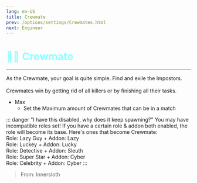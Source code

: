 ```yaml
---
lang: en-US
title: Crewmate
prev: /options/settings/Crewmates.html
next: Engineer
---
```


# <font color="#8cffff">👨‍✈️ <b>Crewmate</b></font> <Badge text="Vanilla" type="tip" vertical="middle"/>
---

As the Crewmate, your goal is quite simple. Find and exile the Impostors.<br><br>
Crewmates win by getting rid of all killers or by finishing all their tasks.
* Max
  * Set the Maximum amount of Crewmates that can be in a match

::: danger "I have this disabled, why does it keep spawning?"
You may have incompatible roles set! If you have a certain role & addon both enabled, the role will become its base. Here's ones that become Crewmate:<br>
Role: Lazy Guy + Addon: Lazy<br>
Role: Luckey + Addon: Lucky<br>
Role: Detective + Addon: Sleuth<br>
Role: Super Star + Addon: Cyber<br>
Role: Celebrity + Addon: Cyber
:::

> From: Innersloth